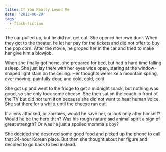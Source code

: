 ```yaml
---
title: If You Really Loved Me
date: '2012-06-29'
tags:
  - flash-fiction
---
```


The car pulled up, but he did not get out. She opened her own door. When they
got to the theater, he let her pay for the tickets and did not offer to buy the
pop corn. After the movie, he groped her in the car and tried to make her give
him a blowjob.

<!-- truncate -->

When she finally got home, she prepared for bed, but had a hard time falling
asleep. She just lay there with her eyes wide open, staring at the window-shaped
light stain on the ceiling. Her thoughts were like a mountain spring, ever
moving, painfully clear, and cold, cold, cold.

She got up and went to the fridge to get a midnight snack, but nothing was good,
so she only took some cheese. She then sat on the couch in front of the TV but
did not turn it on because she did not want to hear human voice. She sat there
for a while, until the cheese ran out.

If aliens attacked, or zombies, would he save her, or look only after himself?
Would he be the hero then? Was his rough nature and animal spirit a sign of
great strength? Or was he just a spoiled momma's boy?

She decided she deserved some good food and picked up the phone to call that
24-hour Korean place. But then she thought about her figure and decided to go
back to bed instead.
